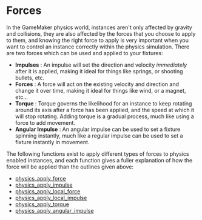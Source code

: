 # Forces

In the GameMaker physics world, instances aren't only affected by
gravity and collisions, they are also affected by the forces that you
choose to apply to them, and knowing the right force to apply is very
important when you want to control an instance correctly within the
physics simulation. There are two forces which can be used and applied
to your fixtures:

-   **Impulses** : An impulse will set the direction and velocity
    *immediately* after it is applied, making it ideal for things like
    springs, or shooting bullets, etc.
-   **Forces** : A force will act on the existing velocity and direction
    and change it over time, making it ideal for things like wind, or a
    magnet, etc...
-   **Torque** : Torque governs the likelihood for an instance to keep
    rotating around its axis after a force has been applied, and the
    speed at which it will stop rotating. Adding torque is a gradual
    process, much like using a force to add movement.
-   **Angular Impulse** : An angular impulse can be used to set a
    fixture spinning instantly, much like a regular impulse can be used
    to set a fixture instantly in movement.

The following functions exist to apply different types of forces to
physics enabled instances, and each function gives a fuller explanation
of how the force will be applied than the outlines given above:

-   [physics_apply_force](physics_apply_force)
-   [physics_apply_impulse](physics_apply_impulse)
-   [physics_apply_local_force](physics_apply_local_force)
-   [physics_apply_local_impulse](physics_apply_local_impulse)
-   [physics_apply_torque](physics_apply_torque)
-   [physics_apply_angular_impulse](physics_apply_angular_impulse)
